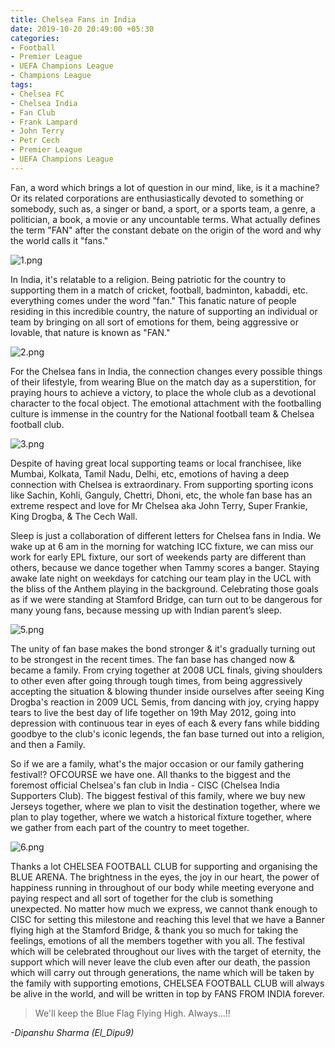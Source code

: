 ```yaml
---
title: Chelsea Fans in India
date: 2019-10-20 20:49:00 +05:30
categories:
- Football
- Premier League
- UEFA Champions League
- Champions League
tags:
- Chelsea FC
- Chelsea India
- Fan Club
- Frank Lampard
- John Terry
- Petr Cech
- Premier League
- UEFA Champions League
---
```


Fan, a word which brings a lot of question in our mind, like, is it a machine? Or its related corporations are enthusiastically devoted to something or somebody, such as, a singer or band, a sport, or a sports team, a genre, a politician, a book, a movie or any uncountable terms. What actually defines the term "FAN" after the constant debate on the origin of the word and why the world calls it "fans." 

![1.png](/uploads/1.png)

In India, it's relatable to a religion. Being patriotic for the country to supporting them in a match of cricket, football, badminton, kabaddi, etc. everything comes under the word "fan." This fanatic nature of people residing in this incredible country, the nature of supporting an individual or team by bringing on all sort of emotions for them, being aggressive or lovable, that nature is known as "FAN." 

![2.png](/uploads/2.png)

For the Chelsea fans in India, the connection changes every possible things of their lifestyle, from wearing Blue on the match day as a superstition, for praying hours to achieve a victory, to place the whole club as a devotional character to the focal object. The emotional attachment with the footballing culture is immense in the country for the National football team & Chelsea football club.

![3.png](/uploads/3.png)

Despite of having great local supporting teams or local franchisee, like Mumbai, Kolkata, Tamil Nadu, Delhi, etc, emotions of having a deep connection with Chelsea is extraordinary. From supporting sporting icons like Sachin, Kohli, Ganguly, Chettri, Dhoni, etc, the whole fan base has an extreme respect and love for Mr Chelsea aka John Terry, Super Frankie, King Drogba, & The Cech Wall.

Sleep is just a collaboration of different letters for Chelsea fans in India. We wake up at 6 am in the morning for watching ICC fixture, we can miss our work for early EPL fixture, our sort of weekends party are different than others, because we dance together when Tammy scores a banger. Staying awake late night on weekdays for catching our team play in the UCL with the bliss of the Anthem playing in the background. Celebrating those goals as if we were standing at Stamford Bridge, can turn out to be dangerous for many young fans, because messing up with Indian parent’s sleep.

![5.png](/uploads/5.png)

The unity of fan base makes the bond stronger & it's gradually turning out to be strongest in the recent times. The fan base has changed now & became a family. From crying together at 2008 UCL finals, giving shoulders to other even after going through tough times, from being aggressively accepting the situation & blowing thunder inside ourselves after seeing King Drogba's reaction in 2009 UCL Semis, from dancing with joy, crying happy tears to live the best day of life together on 19th May 2012, going into depression with continuous tear in eyes of each & every fans while bidding goodbye to the club's iconic legends, the fan base turned out into a religion, and then a Family. 

So if we are a family, what's the major occasion or our family gathering festival!? OFCOURSE we have one. All thanks to the biggest and the foremost official Chelsea's fan club in India - CISC (Chelsea India Supporters Club). The biggest festival of this family, where we buy new Jerseys together, where we plan to visit the destination together, where we plan to play together, where we watch a historical fixture together, where we gather from each part of the country to meet together. 

![6.png](/uploads/6.png)

Thanks a lot CHELSEA FOOTBALL CLUB for supporting and organising the BLUE ARENA. The brightness in the eyes, the joy in our heart, the power of happiness running in throughout of our body while meeting everyone and paying respect and all sort of together for the club is something unexpected. No matter how much we express, we cannot thank enough to CISC for setting this milestone and reaching this level that we have a Banner flying high at the Stamford Bridge, & thank you so much for taking the feelings, emotions of all the members together with you all. The festival which will be celebrated throughout our lives with the target of eternity, the support which will never leave the club even after our death, the passion which will carry out through generations, the name which will be taken by the family with supporting emotions, CHELSEA FOOTBALL CLUB will always be alive in the world, and will be written in top by FANS FROM INDIA forever. 

> We'll keep the Blue Flag Flying High. Always…!!

*-Dipanshu Sharma (El_Dipu9)*